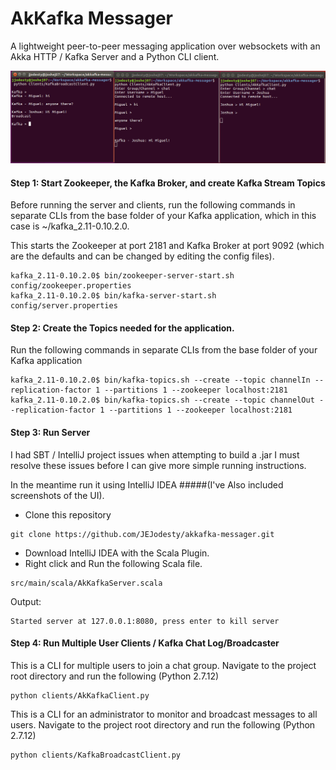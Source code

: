 # AkKafka Messager
A lightweight peer-to-peer messaging application over websockets with an Akka HTTP / Kafka Server and a Python CLI client.
 
![Alt text](https://github.com/JEJodesty/akkafka-messager/blob/master/screenshots/AkKafka_demo.png?raw=true?raw=true "AkKafka Demo")

#### Step 1: Start Zookeeper, the Kafka Broker, and create Kafka Stream Topics
Before running the server and clients, run the following commands in separate CLIs from the base folder of your Kafka application, 
which in this case is ~/kafka_2.11-0.10.2.0.

This starts the Zookeeper at port 2181 and Kafka Broker at port 9092 
(which are the defaults and can be changed by editing the config files).

```shell
kafka_2.11-0.10.2.0$ bin/zookeeper-server-start.sh config/zookeeper.properties
kafka_2.11-0.10.2.0$ bin/kafka-server-start.sh config/server.properties
```

#### Step 2: Create the Topics needed for the application.
Run the following commands in separate CLIs from the base folder of your Kafka application

```shell
kafka_2.11-0.10.2.0$ bin/kafka-topics.sh --create --topic channelIn --replication-factor 1 --partitions 1 --zookeeper localhost:2181
kafka_2.11-0.10.2.0$ bin/kafka-topics.sh --create --topic channelOut --replication-factor 1 --partitions 1 --zookeeper localhost:2181
```

#### Step 3: Run Server
I had SBT / IntelliJ project issues when attempting to build a .jar
I must resolve these issues before I can give more simple running instructions.

In the meantime run it using IntelliJ IDEA 
#####(I've Also included screenshots of the UI).
* Clone this repository
```shel
git clone https://github.com/JEJodesty/akkafka-messager.git
```
* Download IntelliJ IDEA with the Scala Plugin. 
* Right click and Run the following Scala file.
```shell
src/main/scala/AkKafkaServer.scala
```
Output:
```sbtshell
Started server at 127.0.0.1:8080, press enter to kill server
```
#### Step 4: Run Multiple User Clients / Kafka Chat Log/Broadcaster
This is a CLI for multiple users to join a chat group.
Navigate to the project root directory and run the following (Python 2.7.12)
```shell
python clients/AkKafkaClient.py
``` 

This is a CLI for an administrator to monitor and broadcast messages to all users.
Navigate to the project root directory and run the following (Python 2.7.12)
```shell
python clients/KafkaBroadcastClient.py
``` 


